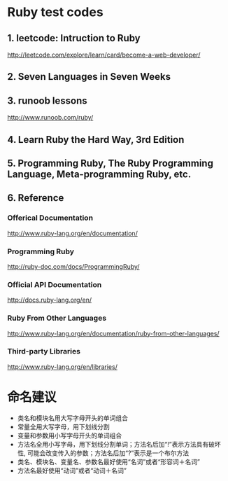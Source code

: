 # Ruby test codes

## 1. leetcode: Intruction to Ruby
http://leetcode.com/explore/learn/card/become-a-web-developer/

## 2. Seven Languages in Seven Weeks

## 3. runoob lessons
http://www.runoob.com/ruby/

## 4. Learn Ruby the Hard Way, 3rd Edition

## 5. Programming Ruby, The Ruby Programming Language, Meta-programming Ruby, etc.

## 6. Reference

### Offerical Documentation
http://www.ruby-lang.org/en/documentation/

### Programming Ruby
http://ruby-doc.com/docs/ProgrammingRuby/

### Official API Documentation
http://docs.ruby-lang.org/en/

### Ruby From Other Languages
http://www.ruby-lang.org/en/documentation/ruby-from-other-languages/

### Third-party Libraries
http://www.ruby-lang.org/en/libraries/


# 命名建议

* 类名和模块名用大写字母开头的单词组合
* 常量全用大写字母，用下划线分割
* 变量和参数用小写字母开头的单词组合
* 方法名全用小写字母，用下划线分割单词；方法名后加“!”表示方法具有破坏性, 可能会改变传入的参数；方法名后加“?”表示是一个布尔方法
* 类名、模块名、变量名、参数名最好使用“名词”或者“形容词＋名词”
* 方法名最好使用“动词”或者“动词＋名词”

